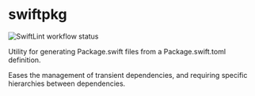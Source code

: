 # swiftpkg

![SwiftLint workflow status](https://github.com/autoreleasefool/swiftpkg/actions/workflows/swiftlint.yml/badge.svg)

Utility for generating Package.swift files from a Package.swift.toml definition.

Eases the management of transient dependencies, and requiring specific hierarchies between dependencies.
